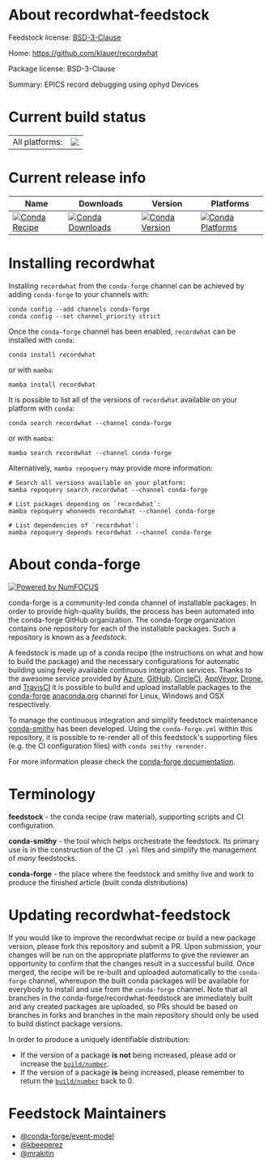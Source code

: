 About recordwhat-feedstock
==========================

Feedstock license: [BSD-3-Clause](https://github.com/conda-forge/recordwhat-feedstock/blob/main/LICENSE.txt)

Home: https://github.com/klauer/recordwhat

Package license: BSD-3-Clause

Summary: EPICS record debugging using ophyd Devices

Current build status
====================


<table><tr><td>All platforms:</td>
    <td>
      <a href="https://dev.azure.com/conda-forge/feedstock-builds/_build/latest?definitionId=13450&branchName=main">
        <img src="https://dev.azure.com/conda-forge/feedstock-builds/_apis/build/status/recordwhat-feedstock?branchName=main">
      </a>
    </td>
  </tr>
</table>

Current release info
====================

| Name | Downloads | Version | Platforms |
| --- | --- | --- | --- |
| [![Conda Recipe](https://img.shields.io/badge/recipe-recordwhat-green.svg)](https://anaconda.org/conda-forge/recordwhat) | [![Conda Downloads](https://img.shields.io/conda/dn/conda-forge/recordwhat.svg)](https://anaconda.org/conda-forge/recordwhat) | [![Conda Version](https://img.shields.io/conda/vn/conda-forge/recordwhat.svg)](https://anaconda.org/conda-forge/recordwhat) | [![Conda Platforms](https://img.shields.io/conda/pn/conda-forge/recordwhat.svg)](https://anaconda.org/conda-forge/recordwhat) |

Installing recordwhat
=====================

Installing `recordwhat` from the `conda-forge` channel can be achieved by adding `conda-forge` to your channels with:

```
conda config --add channels conda-forge
conda config --set channel_priority strict
```

Once the `conda-forge` channel has been enabled, `recordwhat` can be installed with `conda`:

```
conda install recordwhat
```

or with `mamba`:

```
mamba install recordwhat
```

It is possible to list all of the versions of `recordwhat` available on your platform with `conda`:

```
conda search recordwhat --channel conda-forge
```

or with `mamba`:

```
mamba search recordwhat --channel conda-forge
```

Alternatively, `mamba repoquery` may provide more information:

```
# Search all versions available on your platform:
mamba repoquery search recordwhat --channel conda-forge

# List packages depending on `recordwhat`:
mamba repoquery whoneeds recordwhat --channel conda-forge

# List dependencies of `recordwhat`:
mamba repoquery depends recordwhat --channel conda-forge
```


About conda-forge
=================

[![Powered by
NumFOCUS](https://img.shields.io/badge/powered%20by-NumFOCUS-orange.svg?style=flat&colorA=E1523D&colorB=007D8A)](https://numfocus.org)

conda-forge is a community-led conda channel of installable packages.
In order to provide high-quality builds, the process has been automated into the
conda-forge GitHub organization. The conda-forge organization contains one repository
for each of the installable packages. Such a repository is known as a *feedstock*.

A feedstock is made up of a conda recipe (the instructions on what and how to build
the package) and the necessary configurations for automatic building using freely
available continuous integration services. Thanks to the awesome service provided by
[Azure](https://azure.microsoft.com/en-us/services/devops/), [GitHub](https://github.com/),
[CircleCI](https://circleci.com/), [AppVeyor](https://www.appveyor.com/),
[Drone](https://cloud.drone.io/welcome), and [TravisCI](https://travis-ci.com/)
it is possible to build and upload installable packages to the
[conda-forge](https://anaconda.org/conda-forge) [anaconda.org](https://anaconda.org/)
channel for Linux, Windows and OSX respectively.

To manage the continuous integration and simplify feedstock maintenance
[conda-smithy](https://github.com/conda-forge/conda-smithy) has been developed.
Using the ``conda-forge.yml`` within this repository, it is possible to re-render all of
this feedstock's supporting files (e.g. the CI configuration files) with ``conda smithy rerender``.

For more information please check the [conda-forge documentation](https://conda-forge.org/docs/).

Terminology
===========

**feedstock** - the conda recipe (raw material), supporting scripts and CI configuration.

**conda-smithy** - the tool which helps orchestrate the feedstock.
                   Its primary use is in the construction of the CI ``.yml`` files
                   and simplify the management of *many* feedstocks.

**conda-forge** - the place where the feedstock and smithy live and work to
                  produce the finished article (built conda distributions)


Updating recordwhat-feedstock
=============================

If you would like to improve the recordwhat recipe or build a new
package version, please fork this repository and submit a PR. Upon submission,
your changes will be run on the appropriate platforms to give the reviewer an
opportunity to confirm that the changes result in a successful build. Once
merged, the recipe will be re-built and uploaded automatically to the
`conda-forge` channel, whereupon the built conda packages will be available for
everybody to install and use from the `conda-forge` channel.
Note that all branches in the conda-forge/recordwhat-feedstock are
immediately built and any created packages are uploaded, so PRs should be based
on branches in forks and branches in the main repository should only be used to
build distinct package versions.

In order to produce a uniquely identifiable distribution:
 * If the version of a package **is not** being increased, please add or increase
   the [``build/number``](https://docs.conda.io/projects/conda-build/en/latest/resources/define-metadata.html#build-number-and-string).
 * If the version of a package **is** being increased, please remember to return
   the [``build/number``](https://docs.conda.io/projects/conda-build/en/latest/resources/define-metadata.html#build-number-and-string)
   back to 0.

Feedstock Maintainers
=====================

* [@conda-forge/event-model](https://github.com/orgs/conda-forge/teams/event-model/)
* [@kbeeperez](https://github.com/kbeeperez/)
* [@mrakitin](https://github.com/mrakitin/)

